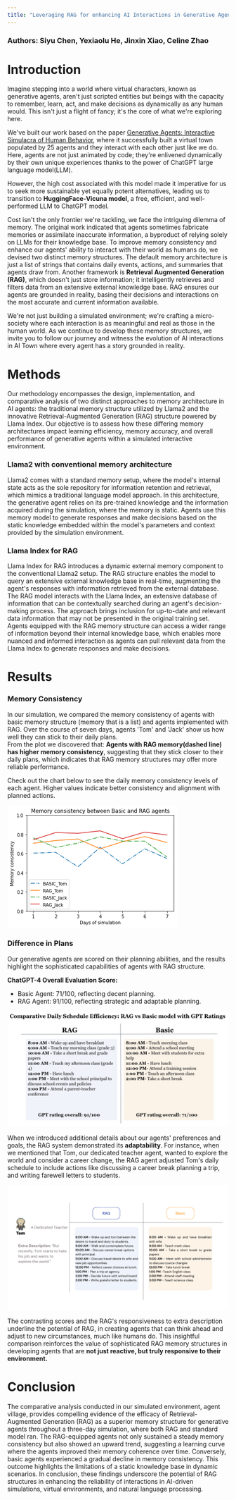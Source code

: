 ```yaml
---
title: "Leveraging RAG for enhancing AI Interactions in Generative Agents"
---
```


### Authors: Siyu Chen, Yexiaolu He, Jinxin Xiao, Celine Zhao

# Introduction
Imagine stepping into a world where virtual characters, known as generative agents, aren't just scripted entities but beings with the capacity to remember, learn, act, and make decisions as dynamically as any human would. This isn't just a flight of fancy; it's the core of what we're exploring here.  

We've built our work based on the paper [Generative Agents: Interactive Simulacra of Human Behavior](https://arxiv.org/abs/2304.03442), where it successfully built a virtual town populated by 25 agents and they interact with each other just like we do. Here, agents are not just animated by code; they're enlivened dynamically by their own unique experiences thanks to the power of ChatGPT large language model(LLM).  

However, the high cost associated with this model made it imperative for us to seek more sustainable yet equally potent alternatives, leading us to transition to **HuggingFace-Vicuna model**, a free, efficient, and well-performed LLM to ChatGPT model.  

Cost isn't the only frontier we're tackling, we face the intriguing dilemma of memory. The original work indicated that agents sometimes fabricate memories or assimilate inaccurate information, a byproduct of relying solely on LLMs for their knowledge base. To improve memory consistency and enhance our agents' ability to interact with their world as humans do, we devised two distinct memory structures. The default memory architecture is just a list of strings that contains daily events, actions, and summaries that agents draw from. Another framework is **Retrieval Augmented Generation (RAG)**, which doesn't just store information; it intelligently retrieves and filters data from an extensive external knowledge base. RAG ensures our agents are grounded in reality, basing their decisions and interactions on the most accurate and current information available. 

We're not just building a simulated environment; we're crafting a micro-society where each interaction is as meaningful and real as those in the human world. As we continue to develop these memory structures, we invite you to follow our journey and witness the evolution of AI interactions in AI Town where every agent has a story grounded in reality.

# Methods
Our methodology encompasses the design, implementation, and comparative analysis of two distinct approaches to memory architecture in AI agents: the traditional memory structure utilized by Llama2 and the innovative Retrieval-Augmented Generation (RAG) structure powered by Llama Index. Our objective is to assess how these differing memory architectures impact learning efficiency, memory accuracy, and overall performance of generative agents within a simulated interactive environment.

### Llama2 with conventional memory architecture
Llama2 comes with a standard memory setup, where the model's internal state acts as the sole repository for information retention and retrieval, which mimics a traditional language model approach. In this architecture, the generative agent relies on its pre-trained knowledge and the information acquired during the simulation, where the memory is static. Agents use this memory model to generate responses and make decisions based on the static knowledge embedded within the model's parameters and context provided by the simulation environment.

### Llama Index for RAG
Llama Index for RAG introduces a dynamic external memory component to the conventional Llama2 setup. The RAG structure enables the model to query an extensive external knowledge base in real-time, augmenting the agent's responses with information retrieved from the external database. The RAG model interacts with the Llama Index, an extensive database of information that can be contextually searched during an agent's decision-making process. The approach brings inclusion for up-to-date and relevant data information that may not be presented in the original training set. Agents equipped with the RAG memory structure can access a wider range of information beyond their internal knowledge base, which enables more nuanced and informed interaction as agents can pull relevant data from the Llama Index to generate responses and make decisions.

# Results
### Memory Consistency
In our simulation, we compared the memory consistency of agents with basic memory structure (memory that is a list) and agents implemented with RAG. Over the course of seven days, agents 'Tom' and 'Jack' show us how well they can stick to their daily plans.  
From the plot we discovered that: **Agents with RAG memory(dashed line) has higher memory consistency**, suggesting that they stick closer to their daily plans, which indicates that RAG memory structures may offer more reliable performance.  

Check out the chart below to see the daily memory consistency levels of each agent. Higher values indicate better consistency and alignment with planned actions.

![Memory Consistency](/docs/memory_consistency.png)

### Difference in Plans
Our generative agents are scored on their planning abilities, and the results highlight the sophisticated capabilities of agents with RAG structure.  

**ChatGPT-4 Overall Evaluation Score:**
* Basic Agent: 71/100, reflecting decent planning.
* RAG Agent: 91/100, reflecting strategic and adaptable planning.

![Plan Score](/docs/plan_score.jpg)


When we introduced additional details about our agents' preferences and goals, the RAG system demonstrated its **adaptability**. For instance, when we mentioned that Tom, our dedicated teacher agent, wanted to explore the world and consider a career change, the RAG agent adjusted Tom's daily schedule to include actions like discussing a career break planning a trip, and writing farewell letters to students.

![Extra Description](/docs/extra_description.jpg)

The contrasting scores and the RAG's responsiveness to extra description underline the potential of RAG, in creating agents that can think ahead and adjust to new circumstances, much like humans do. This insightful comparison reinforces the value of sophisticated RAG memory structures in developing agents that are **not just reactive, but truly responsive to their environment.**

# Conclusion
The comparative analysis conducted in our simulated environment, agent village, provides compelling evidence of the efficacy of Retrieval-Augmented Generation (RAG) as a superior memory structure for generative agents throughout a three-day simulation, where both RAG and standard model ran. The RAG-equipped agents not only sustained a steady memory consistency but also showed an upward trend, suggesting a learning curve where the agents improved their memory coherence over time. Conversely, basic agents experienced a gradual decline in memory consistency. This outcome highlights the limitations of a static knowledge base in dynamic scenarios. In conclusion, these findings underscore the potential of RAG structures in enhancing the reliability of interactions in AI-driven simulations, virtual environments, and natural language processing.
